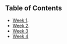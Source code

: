 ## Table of Contents

- [Week 1](./week1.md).
- [Week 2](./week2.md).
- [Week 3](./week3.md)
- [Week 4](./week4.md)
